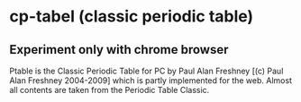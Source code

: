 # cp-tabel (classic periodic table)
## Experiment only with chrome browser

Ptable is the Classic Periodic Table for PC by Paul Alan Freshney [(c) Paul Alan Freshney 2004-2009] which is partly implemented for the web.
Almost all contents are taken from the Periodic Table Classic.

